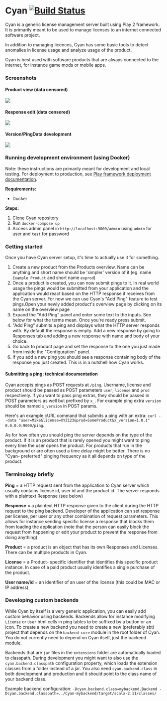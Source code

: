 # Cyan [![Build Status](https://travis-ci.org/wyozi/cyan.svg?branch=master)](https://travis-ci.org/wyozi/cyan)

Cyan is a generic license management server built using Play 2 framework. It is primarily meant to be used to manage licenses to an internet connected software project.

In addition to managing licences, Cyan has some basic tools to detect anomalies in license usage and analyze usage of the
product.

Cyan is best used with software products that are always connected to the internet, for instance game mods or mobile apps.

### Screenshots

#### Product view (data censored)
![](http://fruitshake.wyozi.xyz:8080/f/2017-08-26_22-12-33.png)

#### Response edit (data censored)
![](http://fruitshake.wyozi.xyz:8080/f/2017-08-26_22-14-49.png)

#### Version/PingData development
![](http://fruitshake.wyozi.xyz:8080/f/2017-08-26_20-42-40.png)

### Running development environment (using Docker)

Note: these instructions are primarily meant for development and local testing. For deployment to production, see [Play framework deployment documentation](https://www.playframework.com/documentation/2.6.x/Deploying).

__Requirements:__
- Docker

__Steps:__  
1. Clone Cyan repository
2. Run `docker-compose up`
3. Access admin panel in ```http://localhost:9000/admin``` using `admin` for user and `test` for password

### Getting started

Once you have Cyan server setup, it's time to actually use it for something.

1. Create a new product from the Products overview. Name can be anything and short name should be 'simpler' version of it (eg. name `Example Product` and short name `exprod`)
2. Once a product is created, you can now submit pings to it. In real world usage the pings would be submitted from your 
application and the application would react based on the HTTP response it receives from the Cyan server.
For now we can use Cyan's "Add Ping" feature to test pings.Open your newly added product's overview page by clicking on its name on the overview page
3. Expand the "Add Ping" panel and enter some text to the inputs. See below for what the terms mean. Once you're ready press submit.
4. "Add Ping" submits a ping and displays what the HTTP server responds with. By default the response is empty. Add a new
response by going to Responses tab and adding a new response with name and body of your choice.
5. Go back to product page and set the response to the one you just made from inside the "Configuration" panel.
6. If you add a new ping you should see a response containing body of the response you just created. This is in a nutshell
how Cyan works.

#### Submitting a ping: technical documentation

Cyan accepts pings as POST requests at `/ping`. Username, license and product should be passed as POST parameters `user`, `license` and `prod` respectively. If you want to pass ping extras, they should be passed in POST parameters as well but prefixed by `x_`. For example ping extra `version` should be named `x_version` in POST params.

Here's an example cURL command that submits a ping with an extra: `curl --data "user=Mike&license=XYZ123&prod=SomeProduct&x_version=1.0.1" 0.0.0.0:9000/ping`.

As for how often you should ping the server depends on the type of the product. If it is an product that is rarely opened you might want to ping every time the user opens the product. For products that run in the background or are often used a time delay might be better. There is no "Cyan- preferred" pinging frequency as it all depends on type of the product.

### Terminology briefly

__Ping__ = a HTTP request sent from the application to Cyan server which usually contains license id, user id and the product id.
The server responds with a plaintext Response (see below)

__Response__ = a plaintext HTTP response given to the client during the HTTP request to the ping backend. Developer of the application can set response per license, per user or any other combination of request parameters. This allows for instance sending specific license a response that blocks them from loading the application (note that the person can easily block
the request from happening or edit your product to prevent the response from doing anything)

__Product__ = a product is an object that has its own Responses and Licenses. There can be multiple products in Cyan.

__License__ = a Product- specific identifier that identifies this specific product instance. In case of a paid product
 usually identifies a single purchase of the product.

__User name/id__ = an identifier of an user of the license (this could be MAC or IP address)

### Developing custom backends

While Cyan by itself is a very generic application, you can easily add custom behavior using backends. Backends allow for instance
modifying `License` or `User` html cells in ping tables to be suffixed by a button or an icon. To create a new backend you need to
create a new (preferably sbt) project that depends on the `backend-core` module in the root folder of Cyan. You do not currently
need to depend on Cyan itself, just the backend module.

Backends that are `jar` files in the `extensions` folder are automatically loaded to classpath. During development you might want to also use the `cyan.backend.classpath` configuration property, which loads the extension classes from a folder instead of a jar.
You also need `cyan.backend.class` in both development and production and it should point to the class name of your backend class.

Example backend configuration: `-Dcyan.backend.class=mybackend.Backend -Dcyan.backend.classpath=../Cyan-mybackend/target/scala-2.11/classes/`
